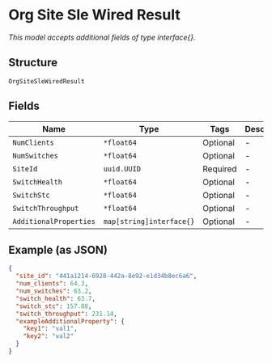 
# Org Site Sle Wired Result

*This model accepts additional fields of type interface{}.*

## Structure

`OrgSiteSleWiredResult`

## Fields

| Name | Type | Tags | Description |
|  --- | --- | --- | --- |
| `NumClients` | `*float64` | Optional | - |
| `NumSwitches` | `*float64` | Optional | - |
| `SiteId` | `uuid.UUID` | Required | - |
| `SwitchHealth` | `*float64` | Optional | - |
| `SwitchStc` | `*float64` | Optional | - |
| `SwitchThroughput` | `*float64` | Optional | - |
| `AdditionalProperties` | `map[string]interface{}` | Optional | - |

## Example (as JSON)

```json
{
  "site_id": "441a1214-6928-442a-8e92-e1d34b8ec6a6",
  "num_clients": 64.3,
  "num_switches": 63.2,
  "switch_health": 63.7,
  "switch_stc": 157.88,
  "switch_throughput": 231.14,
  "exampleAdditionalProperty": {
    "key1": "val1",
    "key2": "val2"
  }
}
```

